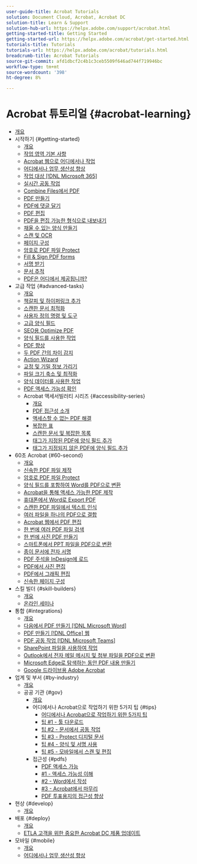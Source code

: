 ```yaml
---
user-guide-title: Acrobat Tutorials
solution: Document Cloud, Acrobat, Acrobat DC
solution-title: Learn & Support
solution-hub-url: https://helpx.adobe.com/support/acrobat.html
getting-started-title: Getting Started
getting-started-url: https://helpx.adobe.com/acrobat/get-started.html
tutorials-title: Tutorials
tutorials-url: https://helpx.adobe.com/acrobat/tutorials.html
breadcrumb-title: Acrobat Tutorials
source-git-commit: afd1dbcf2c4b1c3ceb5509f646ad744f719946bc
workflow-type: tm+mt
source-wordcount: '398'
ht-degree: 8%

---
```



# Acrobat 튜토리얼 {#acrobat-learning}

+ [개요](overview.md)
+ 시작하기 {#getting-started}
   + [개요](getting-started/getting-started-overview.md)
   + [작업 영역 기본 사항](getting-started/get-to-know-the-acrobat-dc-interface.md)
   + [Acrobat 웹으로 어디에서나 작업](getting-started/acrobatweb.md)
   + [어디에서나 업무 생산성 향상](getting-started/productivity.md)
   + [작업 대상 [!DNL Microsoft 365]](https://experienceleague.adobe.com/docs/document-cloud-learn/acrobat-learning/integrations/integrate-overview.html#microsoft)
   + [실시간 공동 작업](getting-started/collaborate.md)
   + [Combine Files에서 PDF](getting-started/combine-to-pdf.md)
   + [PDF 만들기](getting-started/create-pdf.md)
   + [PDF에 댓글 달기](getting-started/comment-on-pdf-files.md)
   + [PDF 편집](getting-started/edit-pdf.md)
   + [PDF을 편집 가능한 형식으로 내보내기](getting-started/export-pdf.md)
   + [채울 수 있는 양식 만들기](getting-started/create-fillable-forms.md)
   + [스캔 및 OCR](getting-started/scan-and-ocr.md)
   + [페이지 구성](getting-started/organize.md)
   + [암호로 PDF 파일 Protect](getting-started/password-protect.md)
   + [Fill &amp; Sign PDF forms](getting-started/fill-and-sign.md)
   + [서명 받기](getting-started/signatures.md)
   + [문서 추적](getting-started/track.md)
   + [PDF은 어디에서 제공됩니까?](getting-started/where-do-pdfs-come-from.md)
+ 고급 작업 {#advanced-tasks}
   + [개요](advanced-tasks/advanced-tasks-overview.md)
   + [책갈피 및 하이퍼링크 추가](advanced-tasks/bookmarks.md)
   + [스캔한 문서 최적화](advanced-tasks/optimizescan.md)
   + [사용자 정의 명령 및 도구](advanced-tasks/custom.md)
   + [고급 양식 필드](advanced-tasks/advancedforms.md)
   + [SEO용 Optimize PDF](advanced-tasks/optimizeseo.md)
   + [양식 필드를 사용한 작업](advanced-tasks/workforms.md)
   + [PDF 향상](advanced-tasks/enhance.md)
   + [두 PDF 간의 차이 감지](advanced-tasks/compare.md)
   + [Action Wizard](advanced-tasks/action.md)
   + [교정 및 기밀 정보 가리기](advanced-tasks/redact.md)
   + [파일 크기 축소 및 최적화](advanced-tasks/reduce.md)
   + [양식 데이터를 사용한 작업](advanced-tasks/formdata.md)
   + [PDF 액세스 가능성 확인](advanced-tasks/accessibility.md)
   + Acrobat 액세서빌러티 시리즈 {#accessibility-series}
      + [개요](advanced-tasks/accessibility-series.md)
      + [PDF 접근성 소개](advanced-tasks/accessibilitysession1.md)
      + [액세스할 수 없는 PDF 해결](advanced-tasks/accessibilitysession2.md)
      + [복잡한 표](advanced-tasks/accessibilitysession3.md)
      + [스캔한 문서 및 복잡한 목록](advanced-tasks/accessibilitysession4.md)
      + [태그가 지정된 PDF에 양식 필드 추가](advanced-tasks/accessibilitysession5.md)
      + [태그가 지정되지 않은 PDF에 양식 필드 추가](advanced-tasks/accessibilitysession6.md)
+ 60초 Acrobat {#60-second}
   + [개요](60-second/60-second-overview.md)
   + [신속한 PDF 파일 제작](60-second/optimize.md)
   + [암호로 PDF 파일 Protect](60-second/protect.md)
   + [양식 필드를 포함하여 Word를 PDF으로 변환](60-second/wordform.md)
   + [Acrobat을 통해 액세스 가능한 PDF 제작](60-second/accessible.md)
   + [휴대폰에서 Word로 Export PDF](60-second/exportwordphone.md)
   + [스캔한 PDF 파일에서 텍스트 인식](60-second/textrecognition.md)
   + [여러 파일을 하나의 PDF으로 결합](60-second/combine-to-one-pdf.md)
   + [Acrobat 웹에서 PDF 편집](60-second/edit.md)
   + [한 번에 여러 PDF 파일 검색](60-second/search.md)
   + [한 번에 사진 PDF 만들기](60-second/photo.md)
   + [스마트폰에서 PPT 파일을 PDF으로 변환](60-second/phone.md)
   + [종이 문서에 전자 서명](60-second/sign.md)
   + [PDF 주석을 InDesign에 로드](60-second/indesign.md)
   + [PDF에서 사진 편집](60-second/editphoto.md)
   + [PDF에서 그래픽 편집](60-second/editgraphic.md)
   + [신속한 페이지 구성](60-second/organize.md)
+ 스킬 빌더 {#skill-builders}
   + [개요](skill-builder/skill-builder-overview.md)
   + [온라인 세미나](skill-builder/skill-builder-webinars.md)
+ 통합 {#integrations}
   + [개요](integrate/integrate-overview.md)
   + [다음에서 PDF 만들기 [!DNL Microsoft Word]](integrate/createfromword.md)
   + [PDF 만들기 [!DNL Office] 웹](integrate/createofficeweb.md)
   + [PDF 공동 작업 [!DNL Microsoft Teams]](integrate/acrobatandteams.md)
   + [SharePoint 파일을 사용하여 작업](integrate/acrobatandsp.md)
   + [Outlook에서 전자 메일 메시지 및 첨부 파일을 PDF으로 변환](integrate/outlook.md)
   + [Microsoft Edge로 탐색하는 동안 PDF 내용 만들기](integrate/edge.md)
   + [Google 드라이브용 Adobe Acrobat](integrate/acrobatandgoogle.md)
+ 업계 및 부서 {#by-industry}
   + [개요](industry/industry-overview.md)
   + 공공 기관 {#gov}
      + [개요](industry/gov/gov-overview.md)
      + 어디에서나 Acrobat으로 작업하기 위한 5가지 팁 {#tips}
         + [어디에서나 Acrobat으로 작업하기 위한 5가지 팁](industry/gov/5-tips-for-working-anywhere-with-acrobat-dc-for-government.md)
         + [팁 #1 - 툴 다운로드](industry/gov/get-your-tools.md)
         + [팁 #2 - 문서에서 공동 작업](industry/gov/collaborate-on-documents.md)
         + [팁 #3 - Protect 디지털 문서](industry/gov/protect-digital-documents.md)
         + [팁 #4 - 양식 및 서명 사용](industry/gov/work-with-forms-and-signatures.md)
         + [팁 #5 - 모바일에서 스캔 및 편집](industry/gov/scan-and-edit-on-mobile.md)
      + 접근성 {#pdfs}
         + [PDF 액세스 가능](industry/gov/making-pdfs-accessible.md)
         + [#1 - 액세스 가능성 이해](industry/gov/understanding-accessibility.md)
         + [#2 - Word에서 작성](industry/gov/authoring-in-word.md)
         + [#3 - Acrobat에서 마무리](industry/gov/finishing-in-acrobat.md)
         + [PDF 투표용지의 접근성 향상](industry/gov/making-pdf-ballots-accessible.md)
+ 현상 {#develop}
   + [개요](develop/develop-overview.md)
+ 배포 {#deploy}
   + [개요](deploy/deploy-overview.md)
   + [ETLA 고객을 위한 중요한 Acrobat DC 제품 업데이트](deploy/signentitlementchanges.md)
+ 모바일 {#mobile}
   + [개요](mobile/mobile-overview.md)
   + [어디에서나 업무 생산성 향상](https://experienceleague.adobe.com/docs/document-cloud-learn/acrobat-learning/getting-started/productivity.html)
